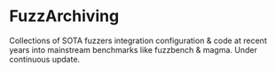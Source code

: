 # FuzzArchiving
Collections of SOTA fuzzers integration configuration &amp; code at recent years into mainstream benchmarks like fuzzbench &amp; magma. Under continuous update.
